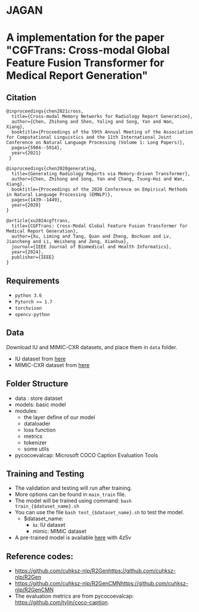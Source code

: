 # JAGAN

# A implementation for the paper "CGFTrans: Cross-modal Global Feature Fusion Transformer for Medical Report Generation"

## Citation
```
@inproceedings{chen2021cross,
  title={Cross-modal Memory Networks for Radiology Report Generation},
  author={Chen, Zhihong and Shen, Yaling and Song, Yan and Wan, Xiang},
  booktitle={Proceedings of the 59th Annual Meeting of the Association for Computational Linguistics and the 11th International Joint Conference on Natural Language Processing (Volume 1: Long Papers)},
  pages={5904--5914},
  year={2021}
 }
 
@inproceedings{chen2020generating,
  title={Generating Radiology Reports via Memory-driven Transformer},
  author={Chen, Zhihong and Song, Yan and Chang, Tsung-Hui and Wan, Xiang},
  booktitle={Proceedings of the 2020 Conference on Empirical Methods in Natural Language Processing (EMNLP)},
  pages={1439--1449},
  year={2020}
}

@article{xu2024cgftrans,
  title={CGFTrans: Cross-Modal Global Feature Fusion Transformer for Medical Report Generation},
  author={Xu, Liming and Tang, Quan and Zheng, Bochuan and Lv, Jiancheng and Li, Weisheng and Zeng, Xianhua},
  journal={IEEE Journal of Biomedical and Health Informatics},
  year={2024},
  publisher={IEEE}
}
```

## Requirements

- `python 3.6`
- `Pytorch >= 1.7`
- `torchvison`
- `opencv-python`

## Data

Download IU and MIMIC-CXR datasets, and place them in `data` folder.

- IU dataset from [here](https://iuhealth.org/find-medical-services/x-rays)
- MIMIC-CXR dataset from [here](https://physionet.org/content/mimic-cxr-jpg/2.0.0/)
    
    
## Folder Structure
- data : store dataset
- models: basic model
- modules: 
    - the layer define of our model 
    - dataloader
    - loss function
    - metrics
    - tokenizer
    - some utils
- pycocoevalcap: Microsoft COCO Caption Evaluation Tools

## Training and Testing
- The validation and testing will run after training.
- More options can be found in `main_train` file.
- The model will be trained using command:
```bash train_{$dataset_name}.sh``` 
- You can use the file ```bash test_{$dataset_name}.sh``` to test the model.
    - $dataset_name:
        - iu: IU dataset
        - mimic: MIMIC dataset
- A pre-trained model is available [here](https://pan.quark.cn/s/f81481f4be44
) with 4z5v

## Reference codes:
- https://github.com/cuhksz-nlp/R2Genhttps://github.com/cuhksz-nlp/R2Gen
- https://github.com/cuhksz-nlp/R2GenCMNhttps://github.com/cuhksz-nlp/R2GenCMN
- The evaluation metrics are from pycocoevalcap: https://github.com/tylin/coco-caption.
